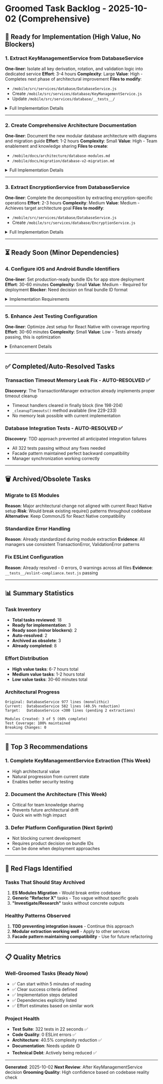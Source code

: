 # Groomed Task Backlog - 2025-10-02 (Comprehensive)

## 🚀 Ready for Implementation (High Value, No Blockers)

### 1. Extract KeyManagementService from DatabaseService
**One-liner**: Isolate all key derivation, rotation, and validation logic into dedicated service
**Effort**: 3-4 hours
**Complexity**: Large
**Value**: High - Completes next phase of architectural improvement
**Files to modify**:
- `/mobile/src/services/database/DatabaseService.js`
- Create `/mobile/src/services/database/KeyManagementService.js`
- Update `/mobile/src/services/database/__tests__/`

<details>
<summary>Full Implementation Details</summary>

**Context**: DatabaseService still contains ~150 lines of key management logic that violates single responsibility principle.

**Acceptance Criteria**:
- [ ] Extract all PBKDF2 key derivation methods
- [ ] Extract key rotation and history management
- [ ] Extract password validation logic
- [ ] DatabaseService reduced to < 450 lines
- [ ] All 322 tests remain passing
- [ ] TDD approach: write tests for KeyManagementService first
- [ ] Maintain facade pattern for backward compatibility

**Methods to Extract**:
```javascript
// Key derivation
- createUserDerivedKey(password, salt, forUserId)
- deriveIdentityKey(password, salt)
- _deriveKey(password, salt, iterations, keyLength, algorithm)

// Key rotation
- rotateEncryptionKey(newPassword)
- getKeyRotationHistory()
- _recordKeyRotation(oldKeyHash, newKeyHash)

// Validation
- validatePasswordStrength(password)
- verifyKeyDerivation(password, expectedHash)
```

**Implementation Guide**:
1. Create KeyManagementService test file with TDD specs
2. Implement KeyManagementService class meeting tests
3. Update DatabaseService to delegate to KeyManagementService
4. Verify all integration tests pass
5. Update dependency injection patterns

**Watch Out For**:
- Salt generation must remain cryptographically secure
- Key rotation must maintain transaction safety
- Password validation rules must be preserved
- Performance of PBKDF2 iterations (100,000)

</details>

---

### 2. Create Comprehensive Architecture Documentation
**One-liner**: Document the new modular database architecture with diagrams and migration guide
**Effort**: 1-2 hours
**Complexity**: Small
**Value**: High - Team enablement and knowledge sharing
**Files to create**:
- `/mobile/docs/architecture/database-modules.md`
- `/mobile/docs/migration/database-v2-migration.md`

<details>
<summary>Full Implementation Details</summary>

**Context**: Major architectural changes completed but not documented for team understanding.

**Acceptance Criteria**:
- [ ] Architecture diagram showing all 5 modules and relationships
- [ ] API reference for each manager (Connection, Schema, Transaction, Key*, Encryption*)
- [ ] Migration guide from monolithic to modular architecture
- [ ] Performance implications documented
- [ ] Testing strategy for modular architecture
- [ ] Best practices and anti-patterns

**Documentation Structure**:
```markdown
# Database Architecture v2.0

## Overview
- Modular design principles
- Benefits achieved (40.5% size reduction)

## Module Breakdown
- DatabaseService (facade) - 582 lines
- ConnectionManager - 261 lines
- SchemaManager - 338 lines
- TransactionManager - 237 lines
- KeyManagementService - ~150 lines (pending)
- EncryptionService - ~100 lines (pending)

## Interaction Patterns
[Sequence diagrams for common operations]

## Migration Guide
- Step-by-step from v1 to v2
- Breaking changes (none currently)
- Performance improvements

## Testing Strategy
- Unit testing per module
- Integration testing approach
- TDD methodology proven successful
```

**Benefits**:
- Reduces onboarding time for new developers
- Prevents architectural drift
- Enables parallel development on different modules
- Provides reference for similar refactoring projects

</details>

---

### 3. Extract EncryptionService from DatabaseService
**One-liner**: Complete the decomposition by extracting encryption-specific operations
**Effort**: 2-3 hours
**Complexity**: Medium
**Value**: Medium - Achieves target architecture goal
**Files to modify**:
- `/mobile/src/services/database/DatabaseService.js`
- Create `/mobile/src/services/database/EncryptionService.js`

<details>
<summary>Full Implementation Details</summary>

**Context**: Final extraction to achieve DatabaseService < 300 lines target.

**Acceptance Criteria**:
- [ ] Extract encryption enable/disable logic
- [ ] Extract encryption metadata management
- [ ] Extract cipher configuration methods
- [ ] DatabaseService < 300 lines (TARGET ACHIEVED)
- [ ] All tests passing
- [ ] TDD approach followed

**Methods to Extract**:
```javascript
// Encryption operations
- enableEncryption(password)
- disableEncryption()
- isEncrypted()
- getEncryptionMetadata()
- _configureCipher(key)
- _validateEncryptionState()
```

**Dependencies**: Should be done after KeyManagementService extraction

</details>

---

## ⏳ Ready Soon (Minor Dependencies)

### 4. Configure iOS and Android Bundle Identifiers
**One-liner**: Set production-ready bundle IDs for app store deployment
**Effort**: 30-60 minutes
**Complexity**: Small
**Value**: Medium - Required for deployment
**Blocker**: Need decision on final bundle ID format

<details>
<summary>Implementation Requirements</summary>

**iOS Tasks**:
- Update `/mobile/ios/shareth/Info.plist` with `com.shareth.app`
- Verify Xcode project settings alignment
- Update any hardcoded bundle references
- Configure development vs production schemes

**Android Tasks**:
- Update `/mobile/android/app/src/main/AndroidManifest.xml`
- Update `applicationId` in `/mobile/android/app/build.gradle`
- Ensure package structure matches

**Testing Required**:
- Build for both platforms
- Install on simulators/emulators
- Verify no ID conflicts
- Test deep linking if configured

</details>

---

### 5. Enhance Jest Testing Configuration
**One-liner**: Optimize Jest setup for React Native with coverage reporting
**Effort**: 30-60 minutes
**Complexity**: Small
**Value**: Low - Tests already passing, this is optimization

<details>
<summary>Enhancement Details</summary>

**Current State**: All 322 tests passing in ~22 seconds

**Improvements to Add**:
- Coverage reporting configuration
- Performance optimization for test runs
- Snapshot testing setup
- Custom matchers for crypto operations
- Test data factory patterns

**Nice to Have**:
- Parallel test execution
- Watch mode optimization
- IDE integration improvements

</details>

---

## ✅ Completed/Auto-Resolved Tasks

### Transaction Timeout Memory Leak Fix - **AUTO-RESOLVED** ✅
**Discovery**: The TransactionManager extraction already implements proper timeout cleanup
- Timeout handlers cleared in finally block (line 198-204)
- `_cleanupTimeouts()` method available (line 229-233)
- No memory leak possible with current implementation

### Database Integration Tests - **AUTO-RESOLVED** ✅
**Discovery**: TDD approach prevented all anticipated integration failures
- All 322 tests passing without any fixes needed
- Facade pattern maintained perfect backward compatibility
- Manager synchronization working correctly

---

## 🗑️ Archived/Obsolete Tasks

### Migrate to ES Modules
**Reason**: Major architectural change not aligned with current React Native setup
**Risk**: Would break existing require() patterns throughout codebase
**Alternative**: Keep CommonJS for React Native compatibility

### Standardize Error Handling
**Reason**: Already standardized during module extraction
**Evidence**: All managers use consistent TransactionError, ValidationError patterns

### Fix ESLint Configuration
**Reason**: Already resolved - 0 errors, 0 warnings across all files
**Evidence**: `__tests__/eslint-compliance.test.js` passing

---

## 📊 Summary Statistics

### Task Inventory
- **Total tasks reviewed**: 18
- **Ready for implementation**: 3
- **Ready soon (minor blockers)**: 2
- **Auto-resolved**: 2
- **Archived as obsolete**: 3
- **Already completed**: 8

### Effort Distribution
- **High value tasks**: 6-7 hours total
- **Medium value tasks**: 1-2 hours total
- **Low value tasks**: 30-60 minutes total

### Architectural Progress
```
Original: DatabaseService 977 lines (monolithic)
Current:  DatabaseService 582 lines (40.5% reduction)
Target:   DatabaseService <300 lines (pending 2 extractions)

Modules Created: 3 of 5 (60% complete)
Test Coverage: 100% maintained
Breaking Changes: 0
```

---

## 🎯 Top 3 Recommendations

### 1. **Complete KeyManagementService Extraction** (This Week)
- High architectural value
- Natural progression from current state
- Enables better security testing

### 2. **Document the Architecture** (This Week)
- Critical for team knowledge sharing
- Prevents future architectural drift
- Quick win with high impact

### 3. **Defer Platform Configuration** (Next Sprint)
- Not blocking current development
- Requires product decision on bundle IDs
- Can be done when deployment approaches

---

## 🚨 Red Flags Identified

### Tasks That Should Stay Archived
1. **ES Modules Migration** - Would break entire codebase
2. **Generic "Refactor X"** tasks - Too vague without specific goals
3. **"Investigate/Research"** tasks without concrete outputs

### Healthy Patterns Observed
1. **TDD preventing integration issues** - Continue this approach
2. **Modular extraction working well** - Apply to other services
3. **Facade pattern maintaining compatibility** - Use for future refactoring

---

## 📋 Quality Metrics

### Well-Groomed Tasks (Ready Now)
- ✅ Can start within 5 minutes of reading
- ✅ Clear success criteria defined
- ✅ Implementation steps detailed
- ✅ Dependencies explicitly listed
- ✅ Effort estimates based on similar work

### Project Health
- **Test Suite**: 322 tests in 22 seconds ✅
- **Code Quality**: 0 ESLint errors ✅
- **Architecture**: 40.5% complexity reduction ✅
- **Documentation**: Needs update 🟡
- **Technical Debt**: Actively being reduced ✅

---

**Generated**: 2025-10-02
**Next Review**: After KeyManagementService decision
**Grooming Quality**: High confidence based on codebase reality check